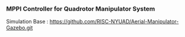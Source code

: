 ### MPPI Controller for Quadrotor Manipulator System ###
Simulation Base : https://github.com/RISC-NYUAD/Aerial-Manipulator-Gazebo.git
